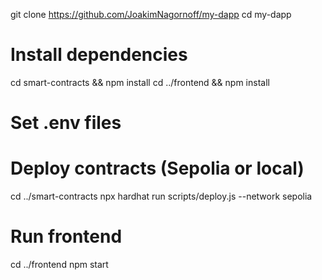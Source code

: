 git clone https://github.com/JoakimNagornoff/my-dapp
cd my-dapp

# Install dependencies

cd smart-contracts && npm install
cd ../frontend && npm install

# Set .env files

# Deploy contracts (Sepolia or local)

cd ../smart-contracts
npx hardhat run scripts/deploy.js --network sepolia

# Run frontend

cd ../frontend
npm start
